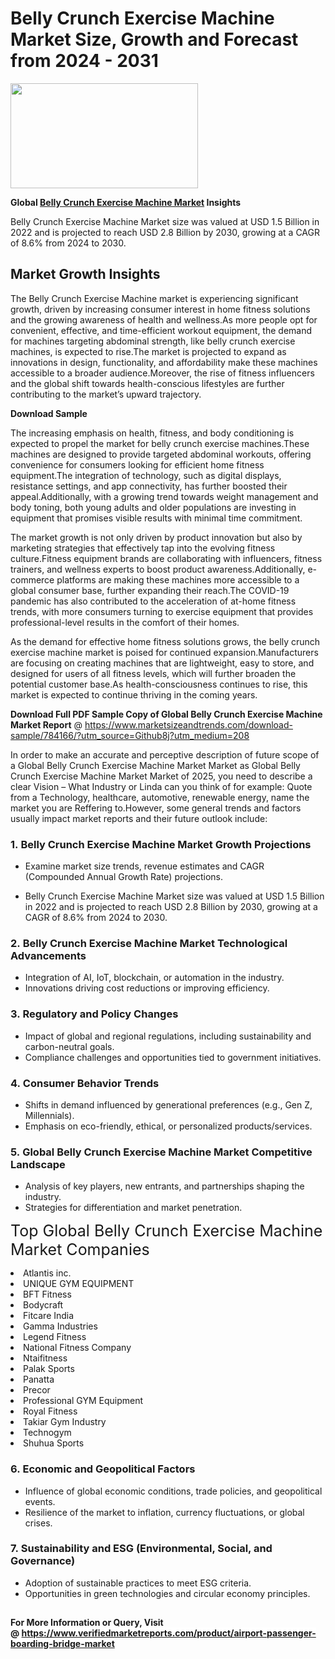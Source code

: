 <H1>Belly Crunch Exercise Machine Market Size, Growth and Forecast from 2024 - 2031</H1><img class="aligncenter size-medium wp-image-584254" src="https://thirdeyenews.in/wp-content/uploads/2024/09/Global-Market-Research-300x168.jpeg" alt="" width="300" height="168" /><p><strong>Global&nbsp;<a href="https://www.marketsizeandtrends.com/download-sample/784166/?utm_source=Github8j?utm_medium=208">Belly Crunch Exercise Machine Market</a> Insights</strong></p><p>Belly Crunch Exercise Machine Market size was valued at USD 1.5 Billion in 2022 and is projected to reach USD 2.8 Billion by 2030, growing at a CAGR of 8.6% from 2024 to 2030.</p><p><h2>Market Growth Insights</h2> <p>The Belly Crunch Exercise Machine market is experiencing significant growth, driven by increasing consumer interest in home fitness solutions and the growing awareness of health and wellness.As more people opt for convenient, effective, and time-efficient workout equipment, the demand for machines targeting abdominal strength, like belly crunch exercise machines, is expected to rise.The market is projected to expand as innovations in design, functionality, and affordability make these machines accessible to a broader audience.Moreover, the rise of fitness influencers and the global shift towards health-conscious lifestyles are further contributing to the market’s upward trajectory.</p> <p><strong>Download Sample</strong></p> <p>The increasing emphasis on health, fitness, and body conditioning is expected to propel the market for belly crunch exercise machines.These machines are designed to provide targeted abdominal workouts, offering convenience for consumers looking for efficient home fitness equipment.The integration of technology, such as digital displays, resistance settings, and app connectivity, has further boosted their appeal.Additionally, with a growing trend towards weight management and body toning, both young adults and older populations are investing in equipment that promises visible results with minimal time commitment.</p> <p>The market growth is not only driven by product innovation but also by marketing strategies that effectively tap into the evolving fitness culture.Fitness equipment brands are collaborating with influencers, fitness trainers, and wellness experts to boost product awareness.Additionally, e-commerce platforms are making these machines more accessible to a global consumer base, further expanding their reach.The COVID-19 pandemic has also contributed to the acceleration of at-home fitness trends, with more consumers turning to exercise equipment that provides professional-level results in the comfort of their homes.</p> <p>As the demand for effective home fitness solutions grows, the belly crunch exercise machine market is poised for continued expansion.Manufacturers are focusing on creating machines that are lightweight, easy to store, and designed for users of all fitness levels, which will further broaden the potential customer base.As health-consciousness continues to rise, this market is expected to continue thriving in the coming years.</p> <p><span class=""><strong>Download Full PDF Sample Copy of Global Belly Crunch Exercise Machine Market Report</strong> @ <a href="https://www.marketsizeandtrends.com/download-sample/784166/?utm_source=Github8j?utm_medium=208" target="_blank">https://www.marketsizeandtrends.com/download-sample/784166/?utm_source=Github8j?utm_medium=208</a></span></p><p>In order to make an accurate and perceptive description of future scope of a Global&nbsp;Belly Crunch Exercise Machine Market Market as Global&nbsp;Belly Crunch Exercise Machine Market Market of 2025, you need to describe a clear Vision &ndash; What Industry or Linda can you think of for example: Quote from a Technology, healthcare, automotive, renewable energy, name the market you are Reffering to.However, some general trends and factors usually impact market reports and their future outlook include:</p><h3>1.&nbsp;<strong>Belly Crunch Exercise Machine Market Growth Projections</strong></h3><ul><li>Examine market size trends, revenue estimates and CAGR (Compounded Annual Growth Rate) projections.</li><li><p>Belly Crunch Exercise Machine Market size was valued at USD 1.5 Billion in 2022 and is projected to reach USD 2.8 Billion by 2030, growing at a CAGR of 8.6% from 2024 to 2030.</p></li></ul><h3>2.&nbsp;<strong>Belly Crunch Exercise Machine Market Technological Advancements</strong></h3><ul><li>Integration of AI, IoT, blockchain, or automation in the industry.</li><li>Innovations driving cost reductions or improving efficiency.</li></ul><h3>3.&nbsp;<strong>Regulatory and Policy Changes</strong></h3><ul><li>Impact of global and regional regulations, including sustainability and carbon-neutral goals.</li><li>Compliance challenges and opportunities tied to government initiatives.</li></ul><h3>4.&nbsp;<strong>Consumer Behavior Trends</strong></h3><ul><li>Shifts in demand influenced by generational preferences (e.g., Gen Z, Millennials).</li><li>Emphasis on eco-friendly, ethical, or personalized products/services.</li></ul><h3>5.&nbsp;<strong>Global Belly Crunch Exercise Machine Market Competitive Landscape</strong></h3><ul><li>Analysis of key players, new entrants, and partnerships shaping the industry.</li><li>Strategies for differentiation and market penetration.</li></ul><p data-pm-slice="1 1 []"><span style="color: inherit; font-family: inherit; font-size: 25px;">Top Global Belly Crunch Exercise Machine Market Companies</span></p><div class="" data-test-id=""><p><li>Atlantis inc.</li><li> UNIQUE GYM EQUIPMENT</li><li> BFT Fitness</li><li> Bodycraft</li><li> Fitcare India</li><li> Gamma Industries</li><li> Legend Fitness</li><li> National Fitness Company</li><li> Ntaifitness</li><li> Palak Sports</li><li> Panatta</li><li> Precor</li><li> Professional GYM Equipment</li><li> Royal Fitness</li><li> Takiar Gym Industry</li><li> Technogym</li><li> Shuhua Sports</li></p></div><h3>6.&nbsp;<strong>Economic and Geopolitical Factors</strong></h3><ul><li>Influence of global economic conditions, trade policies, and geopolitical events.</li><li>Resilience of the market to inflation, currency fluctuations, or global crises.</li></ul><h3>7.&nbsp;<strong>Sustainability and ESG (Environmental, Social, and Governance)</strong></h3><ul><li>Adoption of sustainable practices to meet ESG criteria.</li><li>Opportunities in green technologies and circular economy principles.</li></ul><h2><strong style="font-size: 14px;">For More Information or Query, Visit @&nbsp;</strong><a style="background-color: #ffffff; font-size: 14px;" href="https://www.marketsizeandtrends.com/report/belly-crunch-exercise-machine-market/" target="_blank">https://www.verifiedmarketreports.com/product/airport-passenger-boarding-bridge-market</a></h2>
